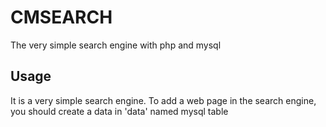 # CMSEARCH
The very simple search engine with php and mysql

## Usage
It is a very simple search engine. To add a web page in the search engine, you should create a data in 'data' named mysql table
